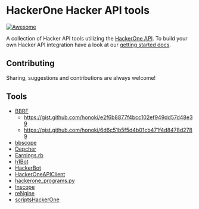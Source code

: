 # HackerOne Hacker API tools
[![Awesome](https://awesome.re/badge.svg)](https://awesome.re)

A collection of Hacker API tools utilizing the [HackerOne API](https://api.hackerone.com). To build your own Hacker API integration have a look at our [getting started docs](https://api.hackerone.com/getting-started-hacker-api/#getting-started-hacker-api).

## Contributing

Sharing, suggestions and contributions are always welcome!

## Tools

- [BBRF](https://github.com/honoki/bbrf-client)
  - https://gist.github.com/honoki/e2f6b8877f4bcc102ef949dd57d48e39
  - https://gist.github.com/honoki/6d6c51b5f5d4b01cb471f4d8478d2789
- [bbscope](https://github.com/sw33tLie/bbscope/)
- [Depcher](https://github.com/patuuh/Depcher)
- [Earnings.rb](https://gitlab.com/dee-see/hackerone-scripts/-/blob/master/earnings.rb)
- [h1Bot](https://github.com/xpl0ited1/h1Bot)
- [HackerBot](https://github.com/Retr02332/HackerBot)
- [HackerOneAPIClient](https://github.com/pdelteil/HackerOneAPIClient)
- [hackerone_programs.py](https://gist.github.com/thiezn/eeb78dcdc3902cdb2f33f9050d6d429d)
- [Inscope](https://github.com/michael1026/inscope)
- [reNgine](https://github.com/yogeshojha/rengine)
- [scriptsHackerOne](https://github.com/arthur4ires/scriptsHackerOne)



